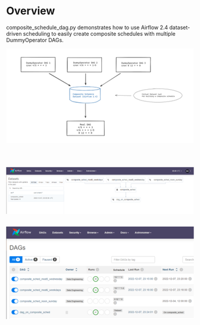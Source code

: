 Overview
========

composite_schedule_dag.py demonstrates how to use Airflow 2.4 dataset-driven scheduling to easily create composite schedules with multiple DummyOperator DAGs.

![Composite Schedule Diagram](img/composite1.png?raw=true "Composite Schedule Diagram")

<br>
<br>

![Composite Schedule Diagram](img/composite2.png?raw=true "Composite Schedule Diagram")
<br>
<br>

![Composite Schedule Diagram](img/composite3.png?raw=true "Composite Schedule Diagram")